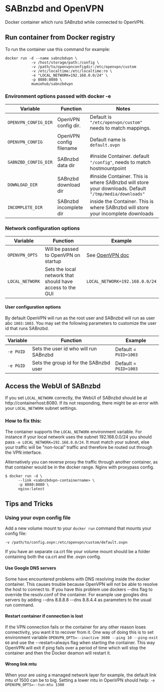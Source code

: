 # SABnzbd and OpenVPN

Docker container which runs SABnzbd while connected to OpenVPN.

## Run container from Docker registry
To run the container use this command for example:

```
docker run -d --name sabnzbdvpn \
            -v /host/storage/path:/config \
            -v /path/to/openvpnconfigdir:/etc/openvpn/custom
            -v /etc/localtime:/etc/localtime:ro \
            -e "LOCAL_NETWORK=192.168.0.0/24" \
            -p 8080:8080 \
            mumiehub/sabnzbdvpn
```



### Environment options passed with docker -e
| Variable | Function | Notes |
|----------|----------|----------|
|`OPENVPN_CONFIG_DIR` |OpenVPN config dir. | Default is `"/etc/openvpn/custom"` needs to match mappings. |
|`OPENVPN_CONFIG`|OpenVPN config filename | Default name is `default.ovpn`|
|`SABNZBD_CONFIG_DIR`|SABnzbd data dir |#inside Container. default `"/config"`, needs to match hostmountpoint|
|`DOWNLOAD_DIR`|SABnzbd download dir|#inside Container. This is where SABnzbd will store your downloads. Default `"/tmp/media/downloads"`|
|`INCOMPLETE_DIR`|SABnzbd incomplete dir|inside the Container. This is where SABnzbd will store your incomplete downloads|


### Network configuration options
| Variable | Function | Example |
|----------|----------|---------|
|`OPENVPN_OPTS` | Will be passed to OpenVPN on startup | See [OpenVPN doc](https://openvpn.net/index.php/open-source/documentation/manuals/65-openvpn-20x-manpage.html) |
|`LOCAL_NETWORK` | Sets the local network that should have access to the GUI | `LOCAL_NETWORK=192.168.0.0/24`|


#### User configuration options

By default OpenVPN will run as the root user and SABnzbd will run as user abc `1003:1003`. You may set the following parameters to customize the user id that runs SABnzbd.

| Variable | Function | Example |
|----------|----------|-------|
|`-e PUID` | Sets the user id who will run SABnzbd | Default = `PUID=1003`|
|`-e PGID` | Sets the group id for the SABnzbd user | Default = `PGID=1003` |


## Access the WebUI of SABnzbd

If you set `LOCAL_NETWORK` correctly, the WebUI of SABnzbd should be at http://containerhost:8080. If its not responding, there might be an error with your 
`LOCAL_NETWORK` subnet settings.

### How to fix this:
The container supports the `LOCAL_NETWORK` environment variable. For instance if your local network uses the subnet 192.168.0.0/24 you should pass `-e LOCAL_NETWORK=192.168.0.0/24`. It must match your subnet, else your traffic will be "non-local" traffic and therefore be routed out through the VPN interface.

Alternatively you can reverse proxy the traffic through another container, as that container would be in the docker range. 
Nginx with proxypass config.

```
$ docker run -d \
      --link <sabnzbdvpn-containername> \
      -p 8080:8080 \
      nginx:latest
```


## Tips and Tricks

### Using your ovpn config file

Add a new volume mount to your `docker run` command that mounts your config file:

    -v /path/to/config.ovpn:/etc/openvpn/custom/default.ovpn

If you have an separate ca.crt file your volume mount should be a folder containing both the ca.crt and the .ovpn config.

#### Use Google DNS servers
Some have encountered problems with DNS resolving inside the docker container.
This causes trouble because OpenVPN will not be able to resolve the host to connect to.
If you have this problem use dockers --dns flag to override the resolv.conf of the container.
For example use googles dns servers by adding --dns 8.8.8.8 --dns 8.8.4.4 as parameters to the usual run command.

#### Restart container if connection is lost
If the VPN connection fails or the container for any other reason loses connectivity, you want it to recover from it. One way of doing this is to set environment variable `OPENVPN_OPTS=--inactive 3600 --ping 10 --ping-exit 60` and use the --restart=always flag when starting the container. This way OpenVPN will exit if ping fails over a period of time which will stop the container and then the Docker deamon will restart it.

#### Wrong link mtu

When your are using a managed network layer for example, the default link mtu of 1500 can be to big. Setting a lower mtu in OpenVPN should help:
`-e OPENVPN_OPTS=--tun-mtu 1300`
